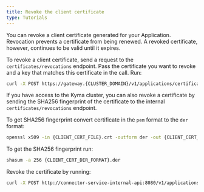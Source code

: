 ```yaml
---
title: Revoke the client certificate
type: Tutorials
---
```


You can revoke a client certificate generated for your Application. Revocation prevents a certificate from being renewed. A revoked certificate, however, continues to be valid until it expires.

To revoke a client certificate, send a request to the `certificates/revocations` endpoint. Pass the certificate you want to revoke and a key that matches this certificate in the call. Run:
    
```bash
curl -X POST https://gateway.{CLUSTER_DOMAIN}/v1/applications/certificates/revocations --cert {CERT_TO_REVOKE} --key {CERT_TO_REVOKE_KEY} -k 
```

If you have access to the Kyma cluster, you can also revoke a certificate by sending the SHA256 fingerprint of the certificate to the internal `certificates/revocations` endpoint.

To get SHA256 fingerprint convert certificate in the `pem` format to the `der` format:
```bash
openssl x509 -in {CLIENT_CERT_FILE}.crt -outform der -out {CLIENT_CERT_DER_FILE}.der
```
To get the SHA256 fingerprint run:
```bash
shasum -a 256 {CLIENT_CERT_DER_FORMAT}.der
```
Revoke the certificate by running:

```bash
curl -X POST http://connector-service-internal-api:8080/v1/applications/certificates/revocations -d '{hash: {CERT_TO_REVOKE_SHA256_FINGERPRINT}}'
```
